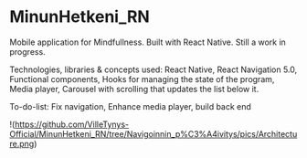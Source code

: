 # MinunHetkeni_RN
Mobile application for Mindfullness. Built with React Native. Still a work in progress.

Technologies, libraries & concepts used:
React Native,
React Navigation 5.0, 
Functional components,
Hooks for managing the state of the program,
Media player,
Carousel with scrolling that updates the list below it.

To-do-list:
Fix navigation,
Enhance media player,
build back end

!(https://github.com/VilleTynys-Official/MinunHetkeni_RN/tree/Navigoinnin_p%C3%A4ivitys/pics/Architecture.png)


